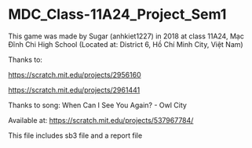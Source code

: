 # MDC_Class-11A24_Project_Sem1

This game was made by Sugar (anhkiet1227) in 2018 at class 11A24, Mạc Đĩnh Chi High School (Located at: District 6, Hồ Chí Minh City, Việt Nam)

Thanks to:

https://scratch.mit.edu/projects/2956160

https://scratch.mit.edu/projects/2961441

Thanks to song: When Can I See You Again? - Owl City

Available at: https://scratch.mit.edu/projects/537967784/

This file includes sb3 file and a report file
